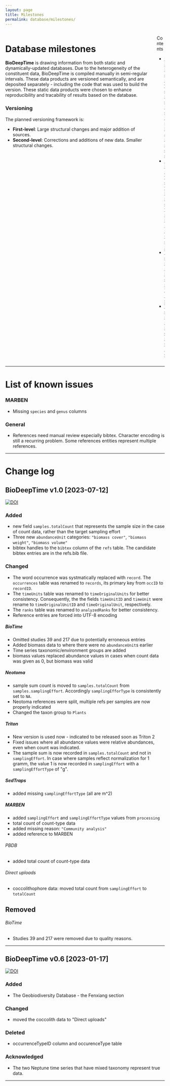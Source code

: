 ```yaml
---
layout: page
title: Milestones
permalink: database/milestones/
---
```


<div class="columns">

<div class="column is-8" markdown="1">

# Database milestones

**BioDeepTime** is drawing information from both static and dynamically-updated databases. Due to the heterogeneity of the constituent data, BioDeepTime is compiled manually in semi-regular intervals. These data products are versioned semantically, and are deposited separately - including the code that was used to build the version. These static data products were chosen to enhance reproducibility and tracability of results based on the database.

### Versioning

The planned versioning framework is: 

- **First-level**: Large structural changes and major addition of sources. 
- **Second-level**: Corrections and additions of new data. Smaller structural changes. 

</div>

<div class="column is-4">
<div class="contents" markdown="1">
<div class="menu">
<p class="menu-label">Contents</p>
<ul class="menu-list">
<li>
<a href="#milestones-explained">Milestones explained</a>  
</li>
<li>
<a href="#list-of-known-issues">List of known issues</a>  
</li>
<li>
<a href="#biodeeptime-v10-2023-07-12">Version 1.0</a>  
</li>
<li>
<a href="#biodeeptime-v06-2023-01-17">Version 0.6</a>  
</li>
</ul>
</div>
</div>
</div>

</div>

* * *

# List of known issues

### MARBEN
- Missing `species` and `genus` columns

### General
- References need manual review especially bibtex. Character encoding is still a recurring problem. Some references entities  represent multiple references. 

* * *

# Change log

## BioDeepTime v1.0 [2023-07-12]

<a href="https://doi.org/10.5281/zenodo.8154672"><img src="https://zenodo.org/badge/DOI/10.5281/zenodo.8154672.svg" alt="DOI"></a>

### Added
- new field `samples.totalCount` that represents the sample size in the case of count data, rather than the target sampling effort
- Three new `abundanceUnit` categories: `"biomass cover"`, `"biomass weight"`, `"biomass volume"`
- bibtex handles to the `bibtex` column of the `refs` table. The candidate bibtex entries are in the refs.bib file.

### Changed
- The word occurrence was systmatically replaced with `record`. The `occurrences` table was renamed to `records`, its primary key from `occID` to `recordID`.
- The `timeUnits` table was renamed to `timeOriginalUnits` for better consistency. Consequently, the the fields `timeUnitID` and `timeUnit` were rename to `timeOriginalUnitID` and `timeOriginalUnit`, respectively.
- The `ranks` table was renamed to `analyzedRanks` for better consistency.
- Reference entries are forced into UTF-8 encoding

##### BioTime
- Omitted studies 39 and 217 due to potentially erroneous entries
- Added biomass data to where there were no `abundanceUnit`s earlier 
- Time series taxonomic/environment groups are added
- biomass values replaced abundance values in cases when count data was given as 0, but biomass was valid

##### Neotoma
- sample sum count is moved to `samples.totalCount` from `samples.samplingEffort`. Accordingly `samplingEfforType` is consistently set to `NA`.
- Neotoma references were split, multiple refs per samples are now properly indicated 
- Changed the taxon group to `Plants` 

##### Triton
- New version is used now - indicated to be released soon as Triton 2
- Fixed issues where all abundance values were relative abundances, even when count was indicated.
- The sample sum is now recorded in `samples.totalCount` and not in `samplingEffort`. In case where samples reflect normalization for 1 gramm, the value 1 is now recorded in `samplingEffort` with a `samplingEffortType` of "g".

##### SedTraps
- added missing `samplingEffortType` (all are m^2)

##### MARBEN
- added `samplingEffort` and `samplingEffortType` values from `processing`
- total count of count-type data
- added missing reason: `"Community analysis"`
- added reference to MARBEN

###### PBDB
- added total count of count-type data 

###### Direct uploads
- coccolithophore data: moved total count from `samplingEffort` to `totalCount`

## Removed

###### BioTime
- Studies 39 and 217 were removed due to quality reasons.

* * *

## BioDeepTime v0.6 [2023-01-17]

<a href="https://doi.org/10.5281/zenodo.7504617"><img src="https://zenodo.org/badge/DOI/10.5281/zenodo.7504617.svg" alt="DOI"></a>

### Added 
- The Geobiodiversity Database - the Fenxiang section

### Changed 
- moved the coccolith data to "Direct uploads"

### Deleted
- occurrenceTypeID column and occurenceType table

### Acknowledged
- The two Neptune time series that have mixed taxonomy represent true data.

* * *
